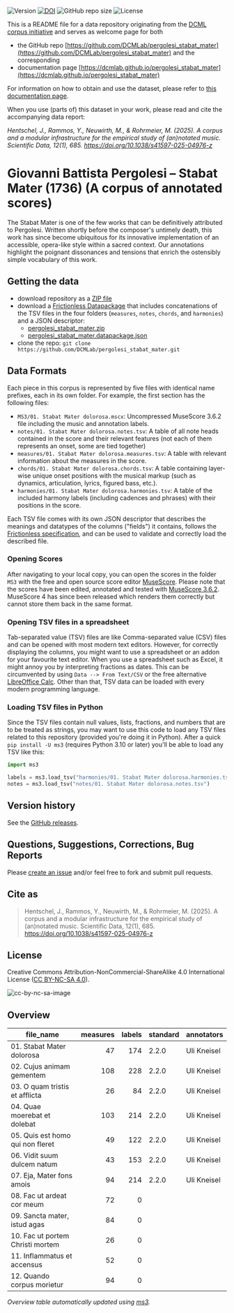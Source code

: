 ![Version](https://img.shields.io/github/v/release/DCMLab/pergolesi_stabat_mater?display_name=tag)
[![DOI](https://zenodo.org/badge/503022174.svg)](https://doi.org/10.5281/zenodo.14990099)
![GitHub repo size](https://img.shields.io/github/repo-size/DCMLab/pergolesi_stabat_mater)
![License](https://img.shields.io/badge/license-CC%20BY--NC--SA%204.0-9cf)


This is a README file for a data repository originating from the [DCML corpus initiative](https://github.com/DCMLab/dcml_corpora)
and serves as welcome page for both 

* the GitHub repo [https://github.com/DCMLab/pergolesi_stabat_mater](https://github.com/DCMLab/pergolesi_stabat_mater) and the corresponding
* documentation page [https://dcmlab.github.io/pergolesi_stabat_mater](https://dcmlab.github.io/pergolesi_stabat_mater)

For information on how to obtain and use the dataset, please refer to [this documentation page](https://dcmlab.github.io/pergolesi_stabat_mater/introduction).

When you use (parts of) this dataset in your work, please read and cite the accompanying data report:

_Hentschel, J., Rammos, Y., Neuwirth, M., & Rohrmeier, M. (2025). A corpus and a modular infrastructure for the 
empirical study of (an)notated music. Scientific Data, 12(1), 685. https://doi.org/10.1038/s41597-025-04976-z_

# Giovanni Battista Pergolesi – Stabat Mater (1736) (A corpus of annotated scores)

The Stabat Mater is one of the few works that can be definitively attributed to Pergolesi. Written shortly before the
composer's untimely death, this work has since become ubiquitous for its innovative implementation of an accessible,
opera-like style within a sacred context. Our annotations highlight the poignant dissonances and tensions that enrich
the ostensibly simple vocabulary of this work.

## Getting the data

* download repository as a [ZIP file](https://github.com/DCMLab/pergolesi_stabat_mater/archive/main.zip)
* download a [Frictionless Datapackage](https://specs.frictionlessdata.io/data-package/) that includes concatenations
  of the TSV files in the four folders (`measures`, `notes`, `chords`, and `harmonies`) and a JSON descriptor:
  * [pergolesi_stabat_mater.zip](https://github.com/DCMLab/pergolesi_stabat_mater/releases/latest/download/pergolesi_stabat_mater.zip)
  * [pergolesi_stabat_mater.datapackage.json](https://github.com/DCMLab/pergolesi_stabat_mater/releases/latest/download/pergolesi_stabat_mater.datapackage.json)
* clone the repo: `git clone https://github.com/DCMLab/pergolesi_stabat_mater.git` 


## Data Formats

Each piece in this corpus is represented by five files with identical name prefixes, each in its own folder. 
For example, the first section has the following files:

* `MS3/01. Stabat Mater dolorosa.mscx`: Uncompressed MuseScore 3.6.2 file including the music and annotation labels.
* `notes/01. Stabat Mater dolorosa.notes.tsv`: A table of all note heads contained in the score and their relevant features (not each of them represents an onset, some are tied together)
* `measures/01. Stabat Mater dolorosa.measures.tsv`: A table with relevant information about the measures in the score.
* `chords/01. Stabat Mater dolorosa.chords.tsv`: A table containing layer-wise unique onset positions with the musical markup (such as dynamics, articulation, lyrics, figured bass, etc.).
* `harmonies/01. Stabat Mater dolorosa.harmonies.tsv`: A table of the included harmony labels (including cadences and phrases) with their positions in the score.

Each TSV file comes with its own JSON descriptor that describes the meanings and datatypes of the columns ("fields") it contains,
follows the [Frictionless specification](https://specs.frictionlessdata.io/tabular-data-resource/),
and can be used to validate and correctly load the described file. 

### Opening Scores

After navigating to your local copy, you can open the scores in the folder `MS3` with the free and open source score
editor [MuseScore](https://musescore.org). Please note that the scores have been edited, annotated and tested with
[MuseScore 3.6.2](https://github.com/musescore/MuseScore/releases/tag/v3.6.2). 
MuseScore 4 has since been released which renders them correctly but cannot store them back in the same format.

### Opening TSV files in a spreadsheet

Tab-separated value (TSV) files are like Comma-separated value (CSV) files and can be opened with most modern text
editors. However, for correctly displaying the columns, you might want to use a spreadsheet or an addon for your
favourite text editor. When you use a spreadsheet such as Excel, it might annoy you by interpreting fractions as
dates. This can be circumvented by using `Data --> From Text/CSV` or the free alternative
[LibreOffice Calc](https://www.libreoffice.org/download/download/). Other than that, TSV data can be loaded with
every modern programming language.

### Loading TSV files in Python

Since the TSV files contain null values, lists, fractions, and numbers that are to be treated as strings, you may want
to use this code to load any TSV files related to this repository (provided you're doing it in Python). After a quick
`pip install -U ms3` (requires Python 3.10 or later) you'll be able to load any TSV like this:

```python
import ms3

labels = ms3.load_tsv("harmonies/01. Stabat Mater dolorosa.harmonies.tsv")
notes = ms3.load_tsv("notes/01. Stabat Mater dolorosa.notes.tsv")
```


## Version history

See the [GitHub releases](https://github.com/DCMLab/pergolesi_stabat_mater/releases).

## Questions, Suggestions, Corrections, Bug Reports

Please [create an issue](https://github.com/DCMLab/pergolesi_stabat_mater/issues) and/or feel free to fork and submit pull requests.

## Cite as

> Hentschel, J., Rammos, Y., Neuwirth, M., & Rohrmeier, M. (2025). A corpus and a modular infrastructure for the empirical study of (an)notated music. Scientific Data, 12(1), 685. https://doi.org/10.1038/s41597-025-04976-z

## License

Creative Commons Attribution-NonCommercial-ShareAlike 4.0 International License ([CC BY-NC-SA 4.0](https://creativecommons.org/licenses/by-nc-sa/4.0/)).

![cc-by-nc-sa-image](https://licensebuttons.net/l/by-nc-sa/4.0/88x31.png)

## Overview
|           file_name            |measures|labels|standard|annotators |
|--------------------------------|-------:|-----:|--------|-----------|
|01. Stabat Mater dolorosa       |      47|   174|2.2.0   |Uli Kneisel|
|02. Cujus animam gementem       |     108|   228|2.2.0   |Uli Kneisel|
|03. O quam tristis et afflicta  |      26|    84|2.2.0   |Uli Kneisel|
|04. Quae moerebat et dolebat    |     103|   214|2.2.0   |Uli Kneisel|
|05. Quis est homo qui non fleret|      49|   122|2.2.0   |Uli Kneisel|
|06. Vidit suum dulcem natum     |      43|   153|2.2.0   |Uli Kneisel|
|07. Eja, Mater fons amois       |      94|   214|2.2.0   |Uli Kneisel|
|08. Fac ut ardeat cor meum      |      72|     0|        |           |
|09. Sancta mater, istud agas    |      84|     0|        |           |
|10. Fac ut portem Christi mortem|      26|     0|        |           |
|11. Inflammatus et accensus     |      52|     0|        |           |
|12. Quando corpus morietur      |      94|     0|        |           |


*Overview table automatically updated using [ms3](https://ms3.readthedocs.io/).*
